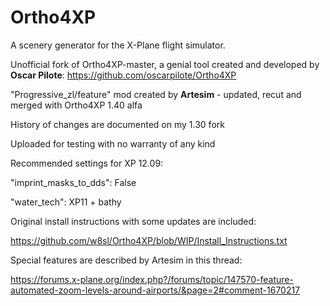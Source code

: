# Ortho4XP
A scenery generator for the X-Plane flight simulator.

Unofficial fork of Ortho4XP-master, a genial tool created and developed by **Oscar Pilote**:
https://github.com/oscarpilote/Ortho4XP

"Progressive_zl/feature" mod created by **Artesim** -  updated, recut and merged with Ortho4XP 1.40 alfa

History of changes are documented on my 1.30 fork

Uploaded for testing with no warranty of any kind

Recommended settings for XP 12.09:

"imprint_masks_to_dds": False

"water_tech": XP11 + bathy

Original install instructions with some updates are included:

https://github.com/w8sl/Ortho4XP/blob/WIP/Install_Instructions.txt

Special features are described by Artesim in this thread:

https://forums.x-plane.org/index.php?/forums/topic/147570-feature-automated-zoom-levels-around-airports/&page=2#comment-1670217
